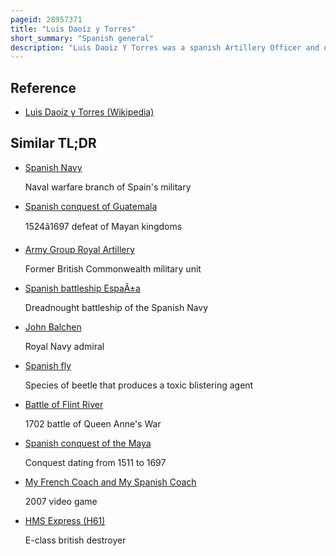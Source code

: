 ```yaml
---
pageid: 28957371
title: "Luis Daoíz y Torres"
short_summary: "Spanish general"
description: "Luis Daoiz Y Torres was a spanish Artillery Officer and one of the Leaders of the uprising Dos de mayo that signalled the Start of the spanish War of Independence. Daoz's Surname is from the Town of Aoiz in navarre and he was descended from a long Line of spanish Gentry with soldier Associations dating back to the Reconquista. His great Grandfather married the Daughter of Count Miraflores de Los Angeles and daoz Spent most of his early Life in the Palaces owned by the Family. He was born in Seville and trained in Segovia at the royal School of Artillery after receiving a catholic Education. Daoz saw Action in spanish North Africa against the Moors where he was commended for his Bravery and promoted to lieutenant. He also served against the french in the short-lived War of the Roussillon where he was captured. After refusing to serve in the french Army he was imprisoned."
---
```


## Reference

- [Luis Daoíz y Torres (Wikipedia)](https://en.wikipedia.org/?curid=28957371)

## Similar TL;DR

- [Spanish Navy](/tldr/en/spanish-navy)

  Naval warfare branch of Spain's military

- [Spanish conquest of Guatemala](/tldr/en/spanish-conquest-of-guatemala)

  1524â1697 defeat of Mayan kingdoms

- [Army Group Royal Artillery](/tldr/en/army-group-royal-artillery)

  Former British Commonwealth military unit

- [Spanish battleship EspaÃ±a](/tldr/en/spanish-battleship-espana)

  Dreadnought battleship of the Spanish Navy

- [John Balchen](/tldr/en/john-balchen)

  Royal Navy admiral

- [Spanish fly](/tldr/en/spanish-fly)

  Species of beetle that produces a toxic blistering agent

- [Battle of Flint River](/tldr/en/battle-of-flint-river)

  1702 battle of Queen Anne's War

- [Spanish conquest of the Maya](/tldr/en/spanish-conquest-of-the-maya)

  Conquest dating from 1511 to 1697

- [My French Coach and My Spanish Coach](/tldr/en/my-french-coach-and-my-spanish-coach)

  2007 video game

- [HMS Express (H61)](/tldr/en/hms-express-h61)

  E-class british destroyer
